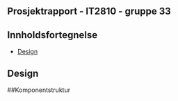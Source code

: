 ## Prosjektrapport - IT2810 - gruppe 33


## Innholdsfortegnelse

- [Design](#Design)






## Design

##Komponentstruktur
